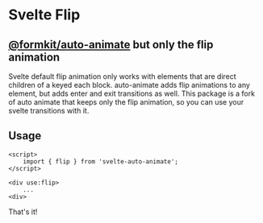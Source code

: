 # Svelte Flip

## [@formkit/auto-animate](https://auto-animate.formkit.com/#usage-svelte) but only the flip animation

Svelte default flip animation only works with elements that are direct children of a keyed each block.
auto-animate adds flip animations to any element, but adds enter and exit transitions as well.
This package is a fork of auto animate that keeps only the flip animation, so you can use your svelte transitions with it.

## Usage

```svelte
<script>
	import { flip } from 'svelte-auto-animate';
</script>

<div use:flip>
	...
<div>
```

That's it!
